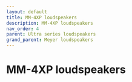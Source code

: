 ```yaml
---
layout: default
title: MM-4XP loudspeakers
description: MM-4XP loudspeakers
nav_order: 4
parent: Ultra series loudspeakers
grand_parent: Meyer loudspeakers
---
```


# MM-4XP loudspeakers